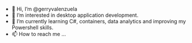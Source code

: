 - 👋 Hi, I’m @gerryvalenzuela
- 👀 I’m interested in desktop application development.
- 🌱 I’m currently learning C#, containers, data analytics and improving my Powershell skills.
- 📫 How to reach me ... 



<!---
gerryvgit at OL could be the one to use
gerryvalenzuela/gerryvalenzuela is a ✨ special ✨ repository because its `README.md` (this file) appears on your GitHub profile.
You can click the Preview link to take a look at your changes.
--->
